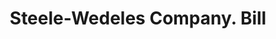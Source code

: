 ---
doi: 10.7916/D8ZW2XW8
date_other: '1906'
date_other_textual: '1906'
form: printed ephemera
genre:
- Invoices
name:
- Steele-Wedeles Company
object_in_context_url: https://biggert.cul.columbia.edu/items/view/ave_biggert_00252
subject_hierarchical_geographic:
- Chicago, Illinois, United States
subject_name:
- Steele-Wedeles Company
title: Steele-Wedeles Company. Bill
sort_title: Steele-Wedeles Company. Bill
call_number: ave_biggert_00252
coordinates:
- 41.83694444444445,-87.68472222222222
pid: ave_biggert_00252
identifiers: ave_biggert_00252
thumbnail: https://derivativo-3.library.columbia.edu/iiif/2/ldpd:345170/full/!256,256/0/native.jpg
permalink: /biggert/ave_biggert_00252/
layout: iiif-image-page
---